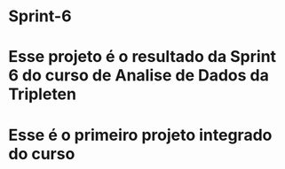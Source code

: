 # Sprint-6
# Esse projeto é o resultado da Sprint 6 do curso de Analise de Dados da Tripleten
# Esse é o primeiro projeto integrado do curso
